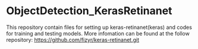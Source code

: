 # ObjectDetection_KerasRetinanet

This repository contain files for setting up keras-retinanet(keras) and codes for training and testing models.
More infomation can be found at the follow repository: https://github.com/fizyr/keras-retinanet.git
